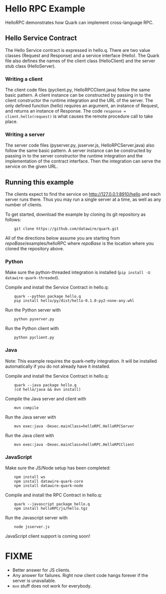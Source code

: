 # Hello RPC Example

HelloRPC demonstrates how Quark can implement cross-language RPC.

## Hello Service Contract

The Hello Service contract is expressed in hello.q. There are two
value classes (Request and Response) and a service interface
(Hello). The Quark file also defines the names of the client class
(HelloClient) and the server stub class (HelloServer).

### Writing a client

The client code files (pyclient.py, HelloRPCClient.java) follow the
same basic pattern. A client instance can be constructed by passing in
to the client constructor the runtime integration and the URL of the
server. The only defined function (hello) requires an argument, an
instance of Request, and returns an instance of Response. The code
`response = client.hello(request)` is what causes the remote procedure
call to take place.

### Writing a server

The server code files (pyserver.py, jsserver.js, HelloRPCServer.java)
also follow the same basic pattern. A server instance can be
constructed by passing in to the server constructor the runtime
integration and the implementation of the contract interface. Then the
integration can serve the service on the given URL.

## Running this example

The clients expect to find the service on http://127.0.0.1:8910/hello
and each server runs there. Thus you may run a single server at a
time, as well as any number of clients.

To get started, download the example by cloning its git repository as follows:

        git clone https://github.com/datawire/quark.git

All of the directions below assume you are starting from *repoBase*/examples/helloRPC where *repoBase* is the location where you cloned the repository above.

### Python

Make sure the python-threaded integration is installed (`pip
install -U datawire-quark-threaded`).

Compile and install the Service Contract in hello.q:

        quark --python package hello.q
        pip install hello/py/dist/hello-0.1.0-py2-none-any.whl

Run the Python server with

        python pyserver.py

Run the Python client with

        python pyclient.py

### Java

Note: This example requires the quark-netty integration. It will be installed automatically if you do not already have it installed.

Compile and install the Service Contract in hello.q:

        quark --java package hello.q
        (cd hello/java && mvn install)

Compile the Java server and client with 

        mvn compile

Run the Java server with

        mvn exec:java -Dexec.mainClass=helloRPC.HelloRPCServer

Run the Java client with

        mvn exec:java -Dexec.mainClass=helloRPC.HelloRPCClient

### JavaScript

Make sure the JS/Node setup has been completed:

        npm install ws
        npm install datawire-quark-core
        npm install datawire-quark-node

Compile and install the RPC Contract in hello.q:

        quark --javascript package hello.q
        npm install helloRPC/js/hello.tgz

Run the Javascript server with

        node jsserver.js

JavaScript client support is coming soon!

# FIXME

- Better answer for JS clients.
- Any answer for failures. Right now client code hangs forever if the
  server is unavailable.
- `mvn` stuff does not work for everybody.
